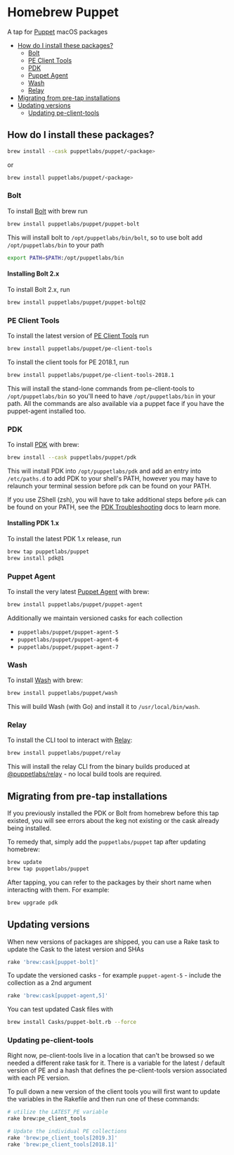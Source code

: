 # Homebrew Puppet

A tap for [Puppet](https://puppet.com) macOS packages

- [How do I install these packages?](#how-do-i-install-these-packages)
  - [Bolt](#bolt)
  - [PE Client Tools](#pe-client-tools)
  - [PDK](#pdk)
  - [Puppet Agent](#puppet-agent)
  - [Wash](#wash)
  - [Relay](#relay)
- [Migrating from pre-tap installations](#migrating-from-pre-tap-installations)
- [Updating versions](#updating-versions)
  - [Updating pe-client-tools](#updating-pe-client-tools)

## How do I install these packages?

```bash
brew install --cask puppetlabs/puppet/<package>
```

or

```bash
brew install puppetlabs/puppet/<package>
```

### Bolt

To install [Bolt](https://github.com/puppetlabs/bolt) with brew run

```bash
brew install puppetlabs/puppet/puppet-bolt
```

This will install bolt to `/opt/puppetlabs/bin/bolt`, so to use bolt add `/opt/puppetlabs/bin` to your path

```bash
export PATH=$PATH:/opt/puppetlabs/bin
```

#### Installing Bolt 2.x

To install Bolt 2.x, run

```bash
brew install puppetlabs/puppet/puppet-bolt@2
```

### PE Client Tools

To install the latest version of [PE Client Tools](https://puppet.com/docs/pe/latest/installing_pe_client_tools.html) run

```bash
brew install puppetlabs/puppet/pe-client-tools
```

To install the client tools for PE 2018.1, run

```bash
brew install puppetlabs/puppet/pe-client-tools-2018.1
```

This will install the stand-lone commands from pe-client-tools to `/opt/puppetlabs/bin` so you'll need to have `/opt/puppetlabs/bin` in your path. All the commands are also available via a puppet face if you have the puppet-agent installed too.

### PDK

To install [PDK](https://github.com/puppetlabs/pdk) with brew:

```bash
brew install --cask puppetlabs/puppet/pdk
```

This will install PDK into `/opt/puppetlabs/pdk` and add an entry into `/etc/paths.d` to add PDK to your
shell's PATH, however you may have to relaunch your terminal session before `pdk` can be found on your PATH.

If you use ZShell (zsh), you will have to take additional steps before `pdk` can be found on your PATH, see
the [PDK Troubleshooting](https://puppet.com/docs/pdk/1.x/pdk_troubleshooting.html#pdk-not-in-zshell-path-on-mac-os-x) docs
to learn more.

#### Installing PDK 1.x

To install the latest PDK 1.x release, run

```bash
brew tap puppetlabs/puppet
brew install pdk@1
```

### Puppet Agent

To install the very latest [Puppet Agent](https://github.com/puppetlabs/puppet-agent) with brew:

```bash
brew install puppetlabs/puppet/puppet-agent
```

Additionally we maintain versioned casks for each collection
- `puppetlabs/puppet/puppet-agent-5`
- `puppetlabs/puppet/puppet-agent-6`
- `puppetlabs/puppet/puppet-agent-7`

### Wash

To install [Wash](https://github.com/puppetlabs/wash) with brew:

```bash
brew install puppetlabs/puppet/wash
```

This will build Wash (with Go) and install it to `/usr/local/bin/wash`.

### Relay

To install the CLI tool to interact with [Relay](https://relay.sh):

```bash
brew install puppetlabs/puppet/relay
```

This will install the relay CLI from the binary builds produced at 
[@puppetlabs/relay](https://github.com/puppetlabs/relay) - no local build tools are required.

## Migrating from pre-tap installations

If you previously installed the PDK or Bolt from homebrew before this tap existed, you will see errors about the keg not existing or the cask already being installed.

To remedy that, simply add the `puppetlabs/puppet` tap after updating homebrew:

```bash
brew update
brew tap puppetlabs/puppet
```

After tapping, you can refer to the packages by their short name when interacting with them. For example:

```bash
brew upgrade pdk
```

## Updating versions

When new versions of packages are shipped, you can use a Rake task to update the Cask to the latest version and SHAs

```bash
rake 'brew:cask[puppet-bolt]'
```

To update the versioned casks - for example `puppet-agent-5` - include the collection as a 2nd argument

```bash
rake 'brew:cask[puppet-agent,5]'
```

You can test updated Cask files with

```bash
brew install Casks/puppet-bolt.rb --force
```

### Updating pe-client-tools

Right now, pe-client-tools live in a location that can't be browsed so we needed a different rake task for it. There is a variable for the latest / default version of PE and a hash that defines the pe-client-tools version associated with each PE version.

To pull down a new version of the client tools you will first want to update the variables in the Rakefile and then run one of these commands:

```bash
# utilize the LATEST_PE variable
rake brew:pe_client_tools

# Update the individual PE collections
rake 'brew:pe_client_tools[2019.3]'
rake 'brew:pe_client_tools[2018.1]'
```
